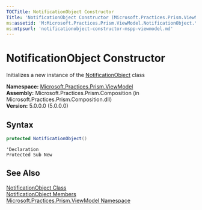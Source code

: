 ```yaml
---
TOCTitle: NotificationObject Constructor
Title: 'NotificationObject Constructor (Microsoft.Practices.Prism.ViewModel)'
ms:assetid: 'M:Microsoft.Practices.Prism.ViewModel.NotificationObject.\#ctor'
ms:mtpsurl: 'notificationobject-constructor-mspp-viewmodel.md'
---
```


# NotificationObject Constructor

Initializes a new instance of the [NotificationObject](/patterns-practices/reference/notificationobject-class-mspp-viewmodel) class

**Namespace:** [Microsoft.Practices.Prism.ViewModel](/patterns-practices/reference/mspp-viewmodel-namespace)  
**Assembly:** Microsoft.Practices.Prism.Composition (in Microsoft.Practices.Prism.Composition.dll)  
**Version:** 5.0.0.0 (5.0.0.0)

## Syntax

```C#
protected NotificationObject()
```

```VB
'Declaration
Protected Sub New
```

## See Also

[NotificationObject Class](/patterns-practices/reference/notificationobject-class-mspp-viewmodel)  
[NotificationObject Members](/patterns-practices/reference/notificationobject-members-mspp-viewmodel)  
[Microsoft.Practices.Prism.ViewModel Namespace](/patterns-practices/reference/mspp-viewmodel-namespace)  